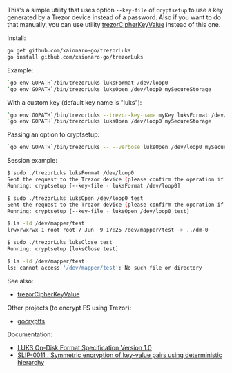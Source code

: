 This's a simple utility that uses option `--key-file` of `cryptsetup` to use a key generated by a Trezor device instead of a password. Also if you want to do that manually, you can use utility [trezorCipherKeyValue](https://github.com/xaionaro-go/trezorCipherKeyValue) instead of this one.

Install:
```sh
go get github.com/xaionaro-go/trezorLuks
go install github.com/xaionaro-go/trezorLuks
```

Example:
```sh
`go env GOPATH`/bin/trezorLuks luksFormat /dev/loop0
`go env GOPATH`/bin/trezorLuks luksOpen /dev/loop0 mySecureStorage
```

With a custom key (default key name is "luks"):
```sh
`go env GOPATH`/bin/trezorLuks --trezor-key-name myKey luksFormat /dev/loop0
`go env GOPATH`/bin/trezorLuks luksOpen /dev/loop0 mySecureStorage
```

Passing an option to cryptsetup:
```sh
`go env GOPATH`/bin/trezorLuks -- --verbose luksOpen /dev/loop0 mySecureStorage
```

Session example:
```sh
$ sudo ./trezorLuks luksFormat /dev/loop0
Sent the request to the Trezor device (please confirm the operation if required)
Running: cryptsetup [--key-file - luksFormat /dev/loop0]

$ sudo ./trezorLuks luksOpen /dev/loop0 test
Sent the request to the Trezor device (please confirm the operation if required)
Running: cryptsetup [--key-file - luksOpen /dev/loop0 test]

$ ls -ld /dev/mapper/test
lrwxrwxrwx 1 root root 7 Jun  9 17:25 /dev/mapper/test -> ../dm-0

$ sudo ./trezorLuks luksClose test
Running: cryptsetup [luksClose test]

$ ls -ld /dev/mapper/test
ls: cannot access '/dev/mapper/test': No such file or directory
```

See also:
* [trezorCipherKeyValue](https://github.com/xaionaro-go/trezorCipherKeyValue)

Other projects (to encrypt FS using Trezor):
* [gocryptfs](https://github.com/rfjakob/gocryptfs/pull/243)

Documentation:
* [LUKS On-Disk Format Specification Version 1.0](http://clemens.endorphin.org/LUKS-on-disk-format.pdf)
* [SLIP-0011 : Symmetric encryption of key-value pairs using deterministic hierarchy](https://github.com/satoshilabs/slips/blob/master/slip-0011.md)
